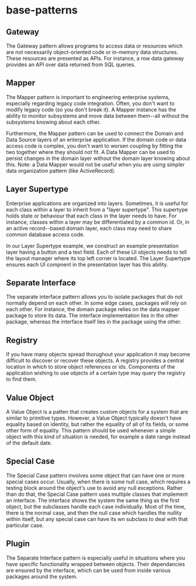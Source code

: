 # base-patterns

## Gateway

The Gateway pattern allows programs to access data or resources which are not
necessarily object-oriented code or in-memory data structures. These resources
are presented as APIs. For instance, a row data gateway provides an API over
data returned from SQL queries.

## Mapper

The Mapper pattern is important to engineering enterprise systems, especially
regarding legacy code integration. Often, you don't want to modify legacy code
(so you don't break it). A Mapper instance has the ability to monitor subsystems
and move data between them--all without the subsystems knowing about each other.

Furthermore, the Mapper pattern can be used to connect the Domain and Data
Source layers of an enterprise application. If the domain code or data access
code is complex, you don't want to worsen coupling by fitting the two together
where they should not fit. A Data Mapper can be used to persist changes in the
domain layer without the domain layer knowing about this. Note: a Data Mapper
would not be useful when you are using simpler data organization pattern (like
ActiveRecord).  

## Layer Supertype

Enterprise applications are organized into layers. Sometimes, it is useful for
each class within a layer to inherit from a "layer supertype". This supertype
holds state or behaviour that each class in the layer needs to have. For
instance, classes within a layer may be differentiated by a common id. Or, 
in an active record--based domain layer, each class may need to share common
database access code.

In our Layer Supertype example, we construct an example presentation layer
having a button and a text field. Each of these UI objects needs to tell the
layout manager where its top left corner is located. The Layer Supertype ensures
each UI compnent in the presentation layer has this ability.

## Separate Interface

The separate interface pattern allows you to isolate packages that do not 
normally depend on each other. In some edge cases, packages *will* rely on 
each other. For instance, the domain package relies on the data mapper package
to store its data. The interface implementation lies in the other package, 
whereas the interface itself lies in the package using the other.

## Registry

If you have many objects spread thorughout your application it may become
difficult to discover or recover these objects. A registry provides a central
location in which to store object references or ids. Components of the
application wishing to use objects of a certain type may query the registry to
find them.

## Value Object

A Value Object is a patten that creates custom objects for a system that are
similar to primitive types. However, a Value Object typically doesn't have
equality based on identity, but rather the equality of all of its fields, or
some other form of equality.  This pattern should be used whenever a simple
object with this kind of situation is needed, for example a date range instead
of the default date.

## Special Case 

The Special Case pattern involves some object that can have one or more special
cases occur. Usually, when there is some null case, which requires a testing
block around the object's use to avoid any null exceptions.  Rather than do
that, the Special Case pattern uses multiple classes that implement an
interface. The interface shows the system the same thing as the first object,
but the subclasses handle each case individually. Most of the time, there is the
normal case, and then the null case which handles the nullity within itself, but
any special case can have its wn subclass to deal with that particular case.

## Plugin

The Separate Interface pattern is especially useful in situations where you have
specific functionality wrapped between objects. Their dependancies are ensured
by the interface, which can be used from inside various packages around the
system.
